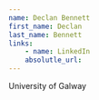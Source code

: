 ```yaml
---
name: Declan Bennett
first_name: Declan
last_name: Bennett
links:
	- name: LinkedIn
	absolutle_url:
---
```

University of Galway
